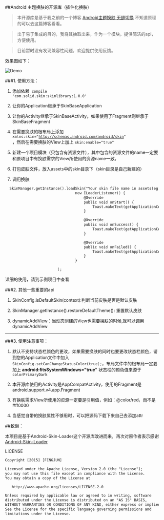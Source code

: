 
##Android 主题换肤的开源库（插件化换肤）
>本开源库是基于我之前的一个博客 [Android主题换肤 无缝切换](http://www.jianshu.com/p/af7c0585dd5b) 不知道原理的可以去这篇博客看看。

>出于易于集成的目的，我将其抽取出来，作为一个模块。提供简洁的api，方便使用。

>目前暂时没有发现兼容性问题，欢迎提供使用反馈。

效果图如下：

![Demo](http://upload-images.jianshu.io/upload_images/623504-0c8a0c72d3a173ed.gif?imageMogr2/auto-orient/strip)

###1. 使用方法：

1. 添加依赖<code>  compile 'com.solid.skin:skinlibrary:1.0.0'</code>

1. 让你的Application继承于SkinBaseApplication

2. 让你的Activity继承于SkinBaseActivity，如果使用了Fragment则继承于SkinBaseFragment

3. 在需要换肤的根布局上添加 <code>xmlns:skin="http://schemas.android.com/android/skin" </code>，然后在需要换肤的View上加上 <code>skin:enable="true"</code>

4. 新建一个项目模块（只包含有资源文件），其中包含的资源文件的name一定要和原项目中有换肤需求的View所使用的资源name一致。

5. 打包皮肤文件，放入assets中的skin目录下（skin目录是自己新建的）

6. 调用换肤

```html
  SkinManager.getInstance().loadSkin("Your skin file name in assets(eg:theme.skin)",
                                new ILoaderListener() {
                                    @Override
                                    public void onStart() {
                                        Toast.makeText(getApplicationContext(), "正在切换中", Toast.LENGTH_SHORT).show();
                                    }

                                    @Override
                                    public void onSuccess() {
                                        Toast.makeText(getApplicationContext(), "切换成功", Toast.LENGTH_SHORT).show();
                                    }

                                    @Override
                                    public void onFailed() {
                                        Toast.makeText(getApplicationContext(), "切换失败", Toast.LENGTH_SHORT).show();
                                    }
                                }

                        );
```


详细的使用，请到示例项目中查看

###2. 其他一些重要的api

1. SkinConfig.isDefaultSkin(context):判断当前皮肤是否是默认皮肤

2. SkinManager.getInstance().restoreDefaultTheme(): 重置默认皮肤

3. dynamicAddView：当动态创建的View也需要换肤的时候,就可以调用dynamicAddView


---
###3. 使用注意事项：

1. 默认不支持状态栏颜色的更改，如果需要换肤的同时也要更改状态栏颜色，请到您的Application文件中加入<code>SkinConfig.setCanChangeStatusColor(true);</code>，布局文件中的根布局一定要加上 **android:fitsSystemWindows="true"**
   状态栏的颜色值来源于<code>colorPrimaryDark</code>

2. 本开源库使用的Activity是AppCompatActivity，使用的Fragment是android.support.v4.app.Fragment

3. 有换肤需求View所使用的资源一定要是引用值，例如：@color/red，而不是#ff0000

4. 当感觉自带的换肤属性不够用时，可以把源码下载下来自己去添加attr




##致谢：

本项目是基于Android-Skin-Loader这个开源库改进而来，再次对原作者表示感谢
[Android-Skin-Loader](https://github.com/fengjundev/Android-Skin-Loader)





LICENSE

```html
Copyright [2015] [FENGJUN]

Licensed under the Apache License, Version 2.0 (the "License");
you may not use this file except in compliance with the License.
You may obtain a copy of the License at

   http://www.apache.org/licenses/LICENSE-2.0

Unless required by applicable law or agreed to in writing, software
distributed under the License is distributed on an "AS IS" BASIS,
WITHOUT WARRANTIES OR CONDITIONS OF ANY KIND, either express or implied.
See the License for the specific language governing permissions and
limitations under the License.

```
